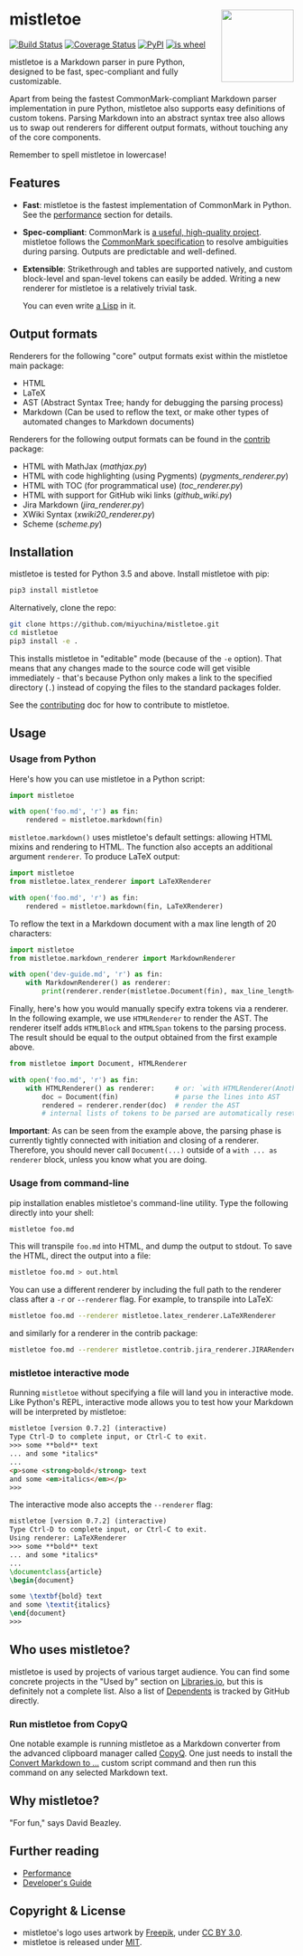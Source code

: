 <h1>mistletoe<img src='https://cdn.rawgit.com/miyuchina/mistletoe/master/resources/logo.svg' align='right' width='128' height='128'></h1>

[![Build Status][build-badge]][github-actions]
[![Coverage Status][cover-badge]][coveralls]
[![PyPI][pypi-badge]][pypi]
[![is wheel][wheel-badge]][pypi]

mistletoe is a Markdown parser in pure Python,
designed to be fast, spec-compliant and fully customizable.

Apart from being the fastest
CommonMark-compliant Markdown parser implementation in pure Python,
mistletoe also supports easy definitions of custom tokens.
Parsing Markdown into an abstract syntax tree
also allows us to swap out renderers for different output formats,
without touching any of the core components.

Remember to spell mistletoe in lowercase!

Features
--------
* **Fast**:
  mistletoe is the fastest implementation of CommonMark in Python.
  See the [performance][performance] section for details.

* **Spec-compliant**:
  CommonMark is [a useful, high-quality project][oilshell].
  mistletoe follows the [CommonMark specification][commonmark]
  to resolve ambiguities during parsing.
  Outputs are predictable and well-defined.

* **Extensible**:
  Strikethrough and tables are supported natively,
  and custom block-level and span-level tokens can easily be added.
  Writing a new renderer for mistletoe is a relatively
  trivial task.
  
  You can even write [a Lisp][scheme] in it.
  
Output formats
--------------

Renderers for the following "core" output formats exist within the mistletoe
main package:

* HTML
* LaTeX
* AST (Abstract Syntax Tree; handy for debugging the parsing process)
* Markdown (Can be used to reflow the text, or make other types of automated
  changes to Markdown documents)

Renderers for the following output formats can be found
in the [contrib][contrib] package:

* HTML with MathJax (_mathjax.py_)
* HTML with code highlighting (using Pygments) (_pygments\_renderer.py_)
* HTML with TOC (for programmatical use) (_toc\_renderer.py_)
* HTML with support for GitHub wiki links (_github\_wiki.py_)
* Jira Markdown (_jira\_renderer.py_)
* XWiki Syntax (_xwiki20\_renderer.py_)
* Scheme (_scheme.py_)

Installation
------------
mistletoe is tested for Python 3.5 and above. Install mistletoe with pip:

```sh
pip3 install mistletoe
```

Alternatively, clone the repo:

```sh
git clone https://github.com/miyuchina/mistletoe.git
cd mistletoe
pip3 install -e .
```

This installs mistletoe in "editable" mode (because of the `-e` option).
That means that any changes made to the source code will get visible
immediately - that's because Python only makes a link to the specified
directory (`.`) instead of copying the files to the standard packages
folder.

See the [contributing][contributing] doc for how to contribute to mistletoe.

Usage
-----

### Usage from Python

Here's how you can use mistletoe in a Python script:

```python
import mistletoe

with open('foo.md', 'r') as fin:
    rendered = mistletoe.markdown(fin)
```

`mistletoe.markdown()` uses mistletoe's default settings: allowing HTML mixins
and rendering to HTML. The function also accepts an additional argument
`renderer`. To produce LaTeX output:

```python
import mistletoe
from mistletoe.latex_renderer import LaTeXRenderer

with open('foo.md', 'r') as fin:
    rendered = mistletoe.markdown(fin, LaTeXRenderer)
```

To reflow the text in a Markdown document with a max line length of 20 characters:

```python
import mistletoe
from mistletoe.markdown_renderer import MarkdownRenderer

with open('dev-guide.md', 'r') as fin:
    with MarkdownRenderer() as renderer:
        print(renderer.render(mistletoe.Document(fin), max_line_length=20))

```

Finally, here's how you would manually specify extra tokens via a renderer.
In the following example, we use `HTMLRenderer` to render
the AST. The renderer itself adds `HTMLBlock` and `HTMLSpan` tokens to the parsing
process. The result should be equal to the output obtained from
the first example above.

```python
from mistletoe import Document, HTMLRenderer

with open('foo.md', 'r') as fin:
    with HTMLRenderer() as renderer:     # or: `with HTMLRenderer(AnotherToken1, AnotherToken2) as renderer:`
        doc = Document(fin)              # parse the lines into AST
        rendered = renderer.render(doc)  # render the AST
        # internal lists of tokens to be parsed are automatically reset when exiting this `with` block
```

**Important**: As can be seen from the example above,
the parsing phase is currently tightly connected with initiation
and closing of a renderer. Therefore, you should never call `Document(...)`
outside of a `with ... as renderer` block, unless you know what you are doing.

### Usage from command-line

pip installation enables mistletoe's command-line utility. Type the following
directly into your shell:

```sh
mistletoe foo.md
```

This will transpile `foo.md` into HTML, and dump the output to stdout. To save
the HTML, direct the output into a file:

```sh
mistletoe foo.md > out.html
```

You can use a different renderer by including the full path to the renderer
class after a `-r` or `--renderer` flag. For example, to transpile into
LaTeX:

```sh
mistletoe foo.md --renderer mistletoe.latex_renderer.LaTeXRenderer
```

and similarly for a renderer in the contrib package:

```sh
mistletoe foo.md --renderer mistletoe.contrib.jira_renderer.JIRARenderer
```


### mistletoe interactive mode

Running `mistletoe` without specifying a file will land you in interactive
mode.  Like Python's REPL, interactive mode allows you to test how your
Markdown will be interpreted by mistletoe:

```html
mistletoe [version 0.7.2] (interactive)
Type Ctrl-D to complete input, or Ctrl-C to exit.
>>> some **bold** text
... and some *italics*
...
<p>some <strong>bold</strong> text
and some <em>italics</em></p>
>>>
```

The interactive mode also accepts the `--renderer` flag:

```latex
mistletoe [version 0.7.2] (interactive)
Type Ctrl-D to complete input, or Ctrl-C to exit.
Using renderer: LaTeXRenderer
>>> some **bold** text
... and some *italics*
...
\documentclass{article}
\begin{document}

some \textbf{bold} text
and some \textit{italics}
\end{document}
>>>
```

Who uses mistletoe?
-------------------

mistletoe is used by projects of various target audience.
You can find some concrete projects in the "Used by" section
on [Libraries.io][libraries-mistletoe], but this is definitely not a complete
list.
Also a list of [Dependents][github-dependents] is tracked by GitHub directly.

### Run mistletoe from CopyQ

One notable example is running mistletoe as a Markdown converter from the
advanced clipboard manager called [CopyQ][copyq]. One just needs to install
the [Convert Markdown to ...][copyq-convert-md] custom script command
and then run this command on any selected Markdown text.

Why mistletoe?
--------------

"For fun," says David Beazley.

Further reading
---------------

* [Performance][performance]
* [Developer's Guide](dev-guide.md)

Copyright & License
-------------------
* mistletoe's logo uses artwork by [Freepik][icon], under
  [CC BY 3.0][cc-by].
* mistletoe is released under [MIT][license].

[build-badge]: https://img.shields.io/github/actions/workflow/status/miyuchina/mistletoe/python-package.yml?style=flat-square
[cover-badge]: https://img.shields.io/coveralls/miyuchina/mistletoe.svg?style=flat-square
[pypi-badge]: https://img.shields.io/pypi/v/mistletoe.svg?style=flat-square
[wheel-badge]: https://img.shields.io/pypi/wheel/mistletoe.svg?style=flat-square
[github-actions]: https://github.com/miyuchina/mistletoe/actions/workflows/python-package.yml
[coveralls]: https://coveralls.io/github/miyuchina/mistletoe?branch=master
[pypi]: https://pypi.python.org/pypi/mistletoe
[mistune]: https://github.com/lepture/mistune
[python-markdown]: https://github.com/waylan/Python-Markdown
[python-markdown2]: https://github.com/trentm/python-markdown2
[commonmark-py]: https://github.com/rtfd/CommonMark-py
[performance]: performance.md
[oilshell]: https://www.oilshell.org/blog/2018/02/14.html
[commonmark]: https://spec.commonmark.org/
[contrib]: https://github.com/miyuchina/mistletoe/tree/master/mistletoe/contrib
[scheme]: https://github.com/miyuchina/mistletoe/blob/master/mistletoe/contrib/scheme.py
[contributing]: CONTRIBUTING.md
[icon]: https://www.freepik.com
[cc-by]: https://creativecommons.org/licenses/by/3.0/us/
[license]: LICENSE
[pythonpath]: https://stackoverflow.com/questions/16107526/how-to-flexibly-change-pythonpath
[libraries-mistletoe]: https://libraries.io/pypi/mistletoe
[copyq]: https://hluk.github.io/CopyQ/
[copyq-convert-md]: https://github.com/hluk/copyq-commands/tree/master/Global#convert-markdown-to-
[github-dependents]: https://github.com/miyuchina/mistletoe/network/dependents
